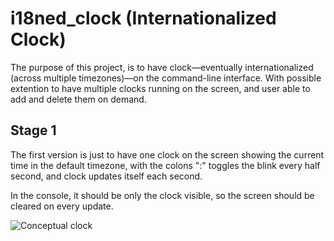 # i18ned_clock (Internationalized Clock)

The purpose of this project, is to have clock—eventually internationalized (across multiple timezones)—on the command-line interface. With possible extention to have multiple clocks running on the screen, and user able to add and delete them on demand.

## Stage 1

The first version is just to have one clock on the screen showing the current time in the default timezone, with the colons ":" toggles the blink every half second, and clock updates itself each second.

In the console, it should be only the clock visible, so the screen should be cleared on every update.

![Conceptual clock](https://raw.githubusercontent.com/mohammed-io/i18ned_clock/master/clock_concept.png)
